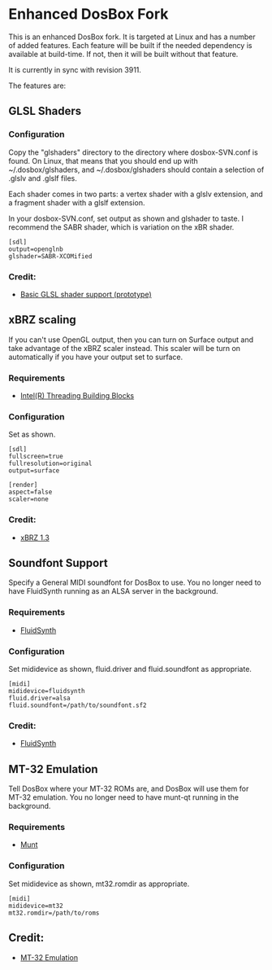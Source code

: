 # Enhanced DosBox Fork

This is an enhanced DosBox fork. It is targeted at Linux and has a number of added
features. Each feature will be built if the needed dependency is available at build-time.
If not, then it will be built without that feature.

It is currently in sync with revision 3911.

The features are:

## GLSL Shaders

### Configuration

Copy the "glshaders" directory to the directory where dosbox-SVN.conf is found. On Linux, that means that you
should end up with ~/.dosbox/glshaders, and ~/.dosbox/glshaders should contain a selection of .glslv and .glslf
files.

Each shader comes in two parts: a vertex shader with a glslv extension, and a fragment shader with a glslf
extension.

In your dosbox-SVN.conf, set output as shown and glshader to taste. I recommend the SABR shader, which
is variation on the xBR shader.

    [sdl]
	output=openglnb
	glshader=SABR-XCOMified

### Credit:

* [Basic GLSL shader support (prototype)](http://www.vogons.org/viewtopic.php?f=41&t=36342&start=20#p319636)

## xBRZ scaling

If you can't use OpenGL output, then you can turn on Surface output and take advantage of the xBRZ scaler instead.
This scaler will be turn on automatically if you have your output set to surface.

### Requirements

* [Intel(R) Threading Building Blocks](https://www.threadingbuildingblocks.org/)

### Configuration

Set as shown.

    [sdl]
	fullscreen=true
	fullresolution=original
	output=surface

	[render]
	aspect=false
	scaler=none

### Credit:

* [xBRZ 1.3](http://www.vogons.org/viewtopic.php?t=34125)

## Soundfont Support

Specify a General MIDI soundfont for DosBox to use. You no longer need to have
FluidSynth running as an ALSA server in the background.

### Requirements

* [FluidSynth](http://www.fluidsynth.org/)

### Configuration

Set mididevice as shown, fluid.driver and fluid.soundfont as appropriate.

	[midi]
	mididevice=fluidsynth
	fluid.driver=alsa
	fluid.soundfont=/path/to/soundfont.sf2

### Credit:

* [FluidSynth](http://www.vogons.org/viewtopic.php?f=32&t=27831&start=20#p385413)

## MT-32 Emulation

Tell DosBox where your MT-32 ROMs are, and DosBox will use them for MT-32 emulation.
You no longer need to have munt-qt running in the background.

### Requirements

* [Munt](http://munt.sourceforge.net/)

### Configuration

Set mididevice as shown, mt32.romdir as appropriate.

	[midi]
	mididevice=mt32
	mt32.romdir=/path/to/roms

## Credit:

* [MT-32 Emulation](https://raw.githubusercontent.com/munt/munt/master/DOSBox-mt32-patch/dosbox-SVN-r3892-mt32-patch.diff)
